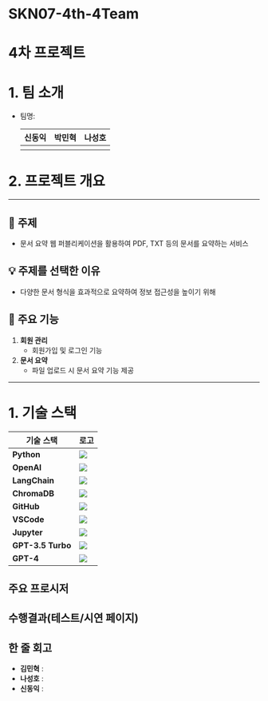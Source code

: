 # SKN07-4th-4Team

# 4차 프로젝트
 
# 1. 팀 소개
- 팀명: 
    <table>
    <tr>
        <th>신동익</th>
        <th>박민혁</th>
        <th>나성호</th>
    </tr>
    <tr>
        <th style="vertical-align: top;"></th>
        <th style="vertical-align: top;"></th>
        <th style="vertical-align: top;"></th>
        <!-- <th>role 4.</th> -->
    </tr>
    </table>
 
# 2. 프로젝트 개요
---

## 📌 주제
- 문서 요약 웹 퍼블리케이션을 활용하여 PDF, TXT 등의 문서를 요약하는 서비스

## 💡 주제를 선택한 이유
- 다양한 문서 형식을 효과적으로 요약하여 정보 접근성을 높이기 위해

## 🚀 주요 기능
1. **회원 관리**
   - 회원가입 및 로그인 기능
2. **문서 요약**
   - 파일 업로드 시 문서 요약 기능 제공

---
 
# 1. 기술 스택
| 기술 스택 | 로고 |
|-----------|------|
| **Python** | <img src="https://img.shields.io/badge/Python-3776AB?style=for-the-badge&logo=python&logoColor=white" /> |
| **OpenAI** | <img src="https://img.shields.io/badge/OpenAI-412991?style=for-the-badge&logo=openai&logoColor=white" /> |
| **LangChain** | <img src="https://img.shields.io/badge/LangChain-FF9900?style=for-the-badge" /> |
| **ChromaDB** | <img src="https://img.shields.io/badge/ChromaDB-009688?style=for-the-badge" /> |
| **GitHub** | <img src="https://img.shields.io/badge/GitHub-181717?style=for-the-badge&logo=github&logoColor=white" /> |
| **VSCode** | <img src="https://img.shields.io/badge/VSCode-007ACC?style=for-the-badge&logo=visualstudiocode&logoColor=white" /> |
| **Jupyter** | <img src="https://img.shields.io/badge/Jupyter-F37626?style=for-the-badge&logo=jupyter&logoColor=white" /> |
| **GPT-3.5 Turbo** | <img src="https://img.shields.io/badge/GPT--3.5--Turbo-412991?style=for-the-badge" /> |
| **GPT-4** | <img src="https://img.shields.io/badge/GPT--4-412991?style=for-the-badge" /> |

## 주요 프로시저

## 수행결과(테스트/시연 페이지)
 
## 한 줄 회고
- **김민혁** :
- **나성호** :
- **신동익** :
